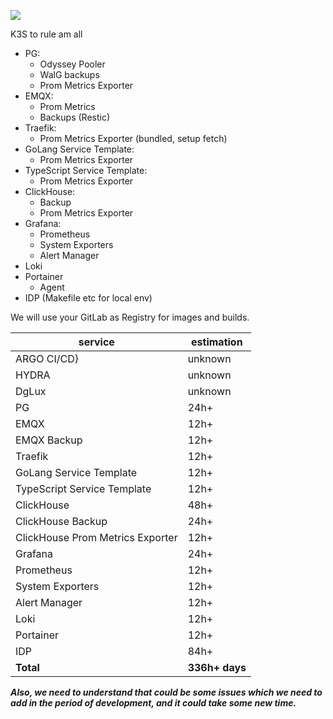 
[![](https://mermaid.ink/img/pako:eNqVVltP2zAU_iuR91oQuUGbh0nQIEC0oixMTFOlySQnqUdqR7bD2iH--5xLc21W6qf4O9-52cfn5B35LADkoDBmf_wV5lJ7cpdUU0ukLxHHyUp74NsCydYDlqtXgAS4dnLyVbsHyQaFt9uA42FVjiUTg-JneLkLgEoSEh9LwmjBBBp0wnNvZunGru3UAm9G6GvDQ7YUOI2Jf8tSAT3JggkZcfAeZz3R_PHpRw_00hfhc5LU4TWE12tM4r7K3OthrQOuEmzlsuDsN_iyk8wcE5oflktEgqW_At4xXuE5zXBdECSi90T-l2cO8SqHlxTHW0l8ke-mWeEMxeaBlIRGQ-LvAvgcUxzBWt32EOuZBBE0pa1juuLsdZd6JfBjLIQLoRaxiGkhiWPnSzg571RPdq_TOBWyeXSLNI6njFJ14upmRcbJoyj86J8lGp8lmkO1XRfkoRhrZm633urHqxjHqwxmUD22QwlUxKKidjv9WAXjWIXB0C-jdkHeurPpL6WmUK2DesDf1Nup0flVKvrcHG1x-14zMfGh4dd7IxJ81uknJdrqJyV2ubirsRugkHVa_g0SVr3Svl_1QKBFyda1ekPqlXuAub9q-CliLE3v1PRDBOMQoXsVqjF26qysIsdxslddsFqNez-_Ig7UwD6zWWMqWSwNwhjzQsl7g1iWs6MjUl16sy3utzSVw_VkK9NqT7rdjbe8N0wVHb4x5crB1mggO--NGdGbn_vMVH2o0QZbYRRvoJlMr2E2gL2HWjnb3WY17rqlmUt7dYhGaA1cFX-gflPeM2yJ5EpNiyVy1GcAIU5juURL-qGoOJXM21IfOSGOBYxQmgSqwFyCVZmvKzTBFDnvaIOcE0O3T63J-Nw6t23rQrf0EdoixzRPDcOYWJZhnFnG5GJif4zQX8aUCf10bJ7pE1sfj23DMM3xZOflOiAqm8oJ5Nt58YOV_2fljn_mViRP4eMfNmrjDA?type=png)](https://mermaid.live/edit#pako:eNqVVltP2zAU_iuR91oQuUGbh0nQIEC0oixMTFOlySQnqUdqR7bD2iH--5xLc21W6qf4O9-52cfn5B35LADkoDBmf_wV5lJ7cpdUU0ukLxHHyUp74NsCydYDlqtXgAS4dnLyVbsHyQaFt9uA42FVjiUTg-JneLkLgEoSEh9LwmjBBBp0wnNvZunGru3UAm9G6GvDQ7YUOI2Jf8tSAT3JggkZcfAeZz3R_PHpRw_00hfhc5LU4TWE12tM4r7K3OthrQOuEmzlsuDsN_iyk8wcE5oflktEgqW_At4xXuE5zXBdECSi90T-l2cO8SqHlxTHW0l8ke-mWeEMxeaBlIRGQ-LvAvgcUxzBWt32EOuZBBE0pa1juuLsdZd6JfBjLIQLoRaxiGkhiWPnSzg571RPdq_TOBWyeXSLNI6njFJ14upmRcbJoyj86J8lGp8lmkO1XRfkoRhrZm633urHqxjHqwxmUD22QwlUxKKidjv9WAXjWIXB0C-jdkHeurPpL6WmUK2DesDf1Nup0flVKvrcHG1x-14zMfGh4dd7IxJ81uknJdrqJyV2ubirsRugkHVa_g0SVr3Svl_1QKBFyda1ekPqlXuAub9q-CliLE3v1PRDBOMQoXsVqjF26qysIsdxslddsFqNez-_Ig7UwD6zWWMqWSwNwhjzQsl7g1iWs6MjUl16sy3utzSVw_VkK9NqT7rdjbe8N0wVHb4x5crB1mggO--NGdGbn_vMVH2o0QZbYRRvoJlMr2E2gL2HWjnb3WY17rqlmUt7dYhGaA1cFX-gflPeM2yJ5EpNiyVy1GcAIU5juURL-qGoOJXM21IfOSGOBYxQmgSqwFyCVZmvKzTBFDnvaIOcE0O3T63J-Nw6t23rQrf0EdoixzRPDcOYWJZhnFnG5GJif4zQX8aUCf10bJ7pE1sfj23DMM3xZOflOiAqm8oJ5Nt58YOV_2fljn_mViRP4eMfNmrjDA)


K3S to rule am all
- PG: 
	- Odyssey Pooler
	- WalG backups
	- Prom Metrics Exporter
- EMQX: 
	- Prom Metrics
	- Backups (Restic) 
- Traefik: 
	- Prom Metrics Exporter (bundled, setup fetch)
- GoLang Service Template: 
	- Prom Metrics Exporter
- TypeScript Service Template: 
	- Prom Metrics Exporter
- ClickHouse: 
	- Backup
	- Prom Metrics Exporter
- Grafana:
	- Prometheus
	- System Exporters
	- Alert Manager
- Loki
- Portainer
	- Agent
- IDP (Makefile etc for local env)


We will use your GitLab as Registry for images and builds.

service | estimation
---- | ---
ARGO CI/CD}| unknown
HYDRA| unknown
DgLux | unknown
PG | 24h+
EMQX | 12h+
EMQX Backup | 12h+
Traefik | 12h+
GoLang Service Template | 12h+
TypeScript Service Template | 12h+
ClickHouse | 48h+
ClickHouse Backup | 24h+
ClickHouse Prom Metrics Exporter | 12h+
Grafana | 24h+
Prometheus | 12h+
System Exporters | 12h+
Alert Manager | 12h+
Loki | 12h+
Portainer | 12h+
IDP | 84h+
**Total** | **336h+ days**

***Also, we need to understand that could be some issues which we need to add in the period of development, and it could take some new time.***
